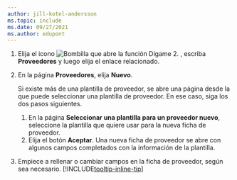```yaml
---
author: jill-kotel-andersson
ms.topic: include
ms.date: 09/27/2021
ms.author: edupont
---
```


1. Elija el icono ![Bombilla que abre la función Dígame 2.](../media/ui-search/search_small.png "Dígame qué desea hacer") , escriba **Proveedores** y luego elija el enlace relacionado.  
2. En la página **Proveedores**, elija **Nuevo**.

    Si existe más de una plantilla de proveedor, se abre una página desde la que puede seleccionar una plantilla de proveedor. En ese caso, siga los dos pasos siguientes.
    1. En la página **Seleccionar una plantilla para un proveedor nuevo**, seleccione la plantilla que quiere usar para la nueva ficha de proveedor.
    2. Elija el botón **Aceptar**. Una nueva ficha de proveedor se abre con algunos campos completados con la información de la plantilla.
3. Empiece a rellenar o cambiar campos en la ficha de proveedor, según sea necesario. [!INCLUDE[tooltip-inline-tip](tooltip-inline-tip_md.md)]
